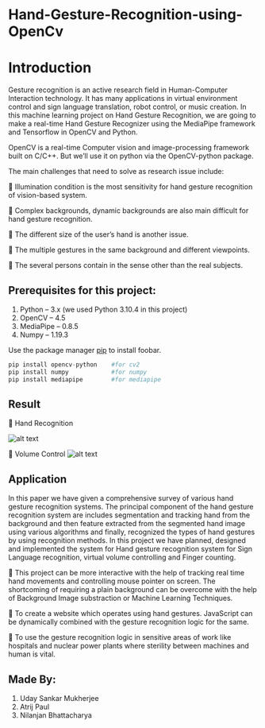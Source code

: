 # Hand-Gesture-Recognition-using-OpenCv

# Introduction

Gesture recognition is an active research field in Human-Computer Interaction technology. It has many applications in virtual environment control and sign language translation, robot control, or music creation. In this machine learning project on Hand Gesture Recognition, we are going to make a real-time Hand Gesture Recognizer using the MediaPipe framework and Tensorflow in OpenCV and Python.

OpenCV is a real-time Computer vision and image-processing framework built on C/C++. But we’ll use it on python via the OpenCV-python package. 

The main challenges that need to solve as research issue include:

 Illumination condition is the most sensitivity for hand gesture recognition of vision-based system. 

 Complex backgrounds, dynamic backgrounds are also main difficult for hand gesture recognition. 

 The different size of the user’s hand is another issue.

 The multiple gestures in the same background and different viewpoints.

 The several persons contain in the sense other than the real subjects.

## Prerequisites for this project:

1. Python – 3.x (we used Python 3.10.4 in this project) 
2. OpenCV – 4.5 
3. MediaPipe – 0.8.5 
4. Numpy – 1.19.3

Use the package manager [pip](https://pip.pypa.io/en/stable/) to install foobar.

```python
pip install opencv-python    #for cv2
pip install numpy            #for numpy
pip install mediapipe        #for mediapipe
```
## Result

 Hand Recognition

![alt text](https://imgur.com/SzYvBI7.jpg)

 Volume Control
![alt text](https://imgur.com/dFNqdc5.jpg)


## Application

In this paper we have given a comprehensive survey of various hand gesture recognition systems. The principal component of the hand gesture recognition system are includes segmentation and tracking hand from the background and then feature extracted from the segmented hand image using various algorithms and finally, recognized the types of hand gestures by using recognition methods.
In this project we have planned, designed and implemented the system for Hand gesture recognition system for Sign Language recognition, virtual volume controlling and Finger counting.

 This project can be more interactive with the help of tracking real time hand movements and controlling mouse pointer on screen. The shortcoming of requiring a plain background can be overcome with the help of Background Image substraction or Machine Learning Techniques.

 To create a website which operates using hand gestures. JavaScript can be dynamically combined with the gesture recognition logic for the same.

 To use the gesture recognition logic in sensitive areas of work like hospitals and nuclear power plants where sterility between machines and human is vital.

## Made By:

1)	Uday Sankar Mukherjee
2)	Atrij Paul
3)	Nilanjan Bhattacharya 
